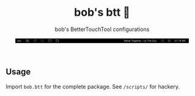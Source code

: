 <h1 align="center">bob's btt 📸</h1>
<p align="center">
  bob's BetterTouchTool configurations
</p>
<p align="center">
  <img src="/screenshots/base.png" width="90%" alt="base"/>
</p>

<br />

## Usage

Import `bob.btt` for the complete package. See `/scripts/` for hackery.

<br />
